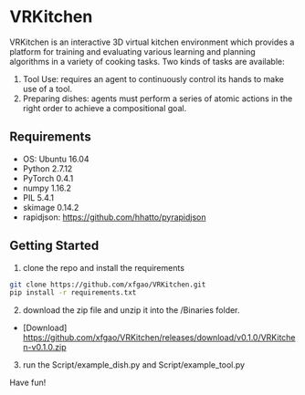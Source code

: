 # VRKitchen #

VRKitchen is an interactive 3D virtual kitchen environment which provides a platform for training and evaluating various learning and planning algorithms in a variety of cooking tasks. Two kinds of tasks are available:

1. Tool Use: requires an agent to continuously control its hands to make use of a tool.
2. Preparing dishes: agents must perform a series of atomic actions in the right order to achieve a compositional goal.

## Requirements ##
* OS: Ubuntu 16.04
* Python 2.7.12
* PyTorch 0.4.1
* numpy 1.16.2
* PIL 5.4.1
* skimage 0.14.2
* rapidjson: https://github.com/hhatto/pyrapidjson

## Getting Started ##
1. clone the repo and install the requirements

```bash
git clone https://github.com/xfgao/VRKitchen.git
pip install -r requirements.txt
```

2. download the zip file and unzip it into the /Binaries folder.

- [Download] https://github.com/xfgao/VRKitchen/releases/download/v0.1.0/VRKitchen-v0.1.0.zip

3. run the Script/example_dish.py and Script/example_tool.py

  Have fun!
